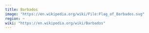 ```yaml
---
title: Barbados
image: "https://en.wikipedia.org/wiki/File:Flag_of_Barbados.svg"
region: ~
wiki: "https://en.wikipedia.org/wiki/Barbados"
---
```

